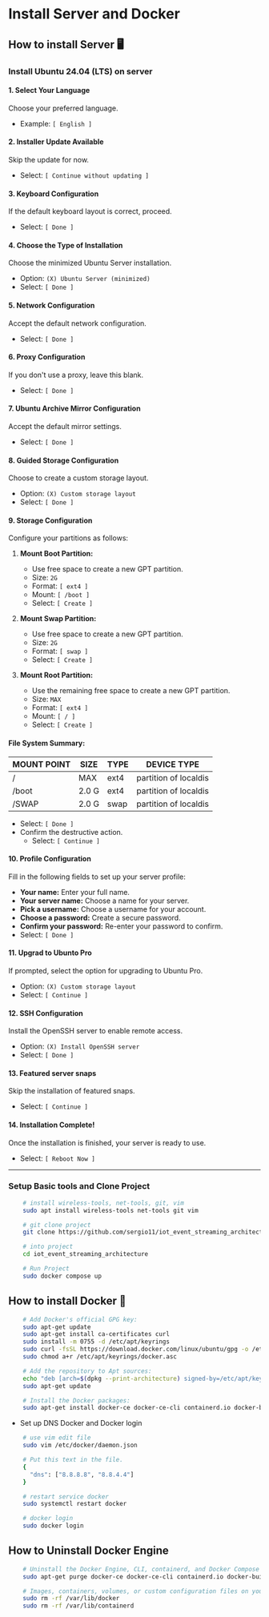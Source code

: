 # Install Server and Docker

## How to install Server 🖥️
### Install Ubuntu 24.04 (LTS) on server

#### 1. Select Your Language
Choose your preferred language.
  - Example: `[ English ]`

#### 2. Installer Update Available
Skip the update for now.
  - Select: `[ Continue without updating ]`

#### 3. Keyboard Configuration
If the default keyboard layout is correct, proceed.
  - Select: `[ Done ]`

#### 4. Choose the Type of Installation
Choose the minimized Ubuntu Server installation.
  - Option: `(X) Ubuntu Server (minimized)`
  - Select: `[ Done ]`

#### 5. Network Configuration
Accept the default network configuration.
  - Select: `[ Done ]`

#### 6. Proxy Configuration
If you don't use a proxy, leave this blank.
  - Select: `[ Done ]`

#### 7. Ubuntu Archive Mirror Configuration
Accept the default mirror settings.
  - Select: `[ Done ]`

#### 8. Guided Storage Configuration
Choose to create a custom storage layout.
  - Option: `(X) Custom storage layout`
  - Select: `[ Done ]`

#### 9. Storage Configuration
Configure your partitions as follows:

1. **Mount Boot Partition:**
   - Use free space to create a new GPT partition.
   - Size: `2G`
   - Format: `[ ext4 ]`
   - Mount: `[ /boot ]`
   - Select: `[ Create ]`

2. **Mount Swap Partition:**
   - Use free space to create a new GPT partition.
   - Size: `2G`
   - Format: `[ swap ]`
   - Select: `[ Create ]`

3. **Mount Root Partition:**
   - Use the remaining free space to create a new GPT partition.
   - Size: `MAX`
   - Format: `[ ext4 ]`
   - Mount: `[ / ]`
   - Select: `[ Create ]`

#### **File System Summary:**

| MOUNT POINT | SIZE  | TYPE | DEVICE TYPE            |
|-------------|-------|------|------------------------|
| /           | MAX   | ext4 | partition of localdis  |
| /boot       | 2.0 G | ext4 | partition of localdis  |
| /SWAP       | 2.0 G | swap | partition of localdis  |

- Select: `[ Done ]`
- Confirm the destructive action.
  - Select: `[ Continue ]`

#### 10. Profile Configuration
Fill in the following fields to set up your server profile:

- **Your name:** Enter your full name.
- **Your server name:** Choose a name for your server.
- **Pick a username:** Choose a username for your account.
- **Choose a password:** Create a secure password.
- **Confirm your password:** Re-enter your password to confirm.
- Select: `[ Done ]`

#### 11. Upgrad to Ubunto Pro
If prompted, select the option for upgrading to Ubuntu Pro.
- Option: `(X) Custom storage layout`
- Select: `[ Continue ]`

#### 12. SSH Configuration
Install the OpenSSH server to enable remote access.
- Option: `(X) Install OpenSSH server`
- Select: `[ Done ]`

#### 13. Featured server snaps
Skip the installation of featured snaps.
- Select: `[ Continue ]`

#### 14. Installation Complete!
Once the installation is finished, your server is ready to use.
- Select: `[ Reboot Now ]`

---



### Setup Basic tools and Clone Project
``` bash
    # install wireless-tools, net-tools, git, vim
    sudo apt install wireless-tools net-tools git vim

    # git clone project
    git clone https://github.com/sergio11/iot_event_streaming_architecture.git

    # into project 
    cd iot_event_streaming_architecture

    # Run Project 
    sudo docker compose up
```

## How to install Docker 🐳

``` bash
    # Add Docker's official GPG key:
    sudo apt-get update
    sudo apt-get install ca-certificates curl
    sudo install -m 0755 -d /etc/apt/keyrings
    sudo curl -fsSL https://download.docker.com/linux/ubuntu/gpg -o /etc/apt/keyrings/docker.asc
    sudo chmod a+r /etc/apt/keyrings/docker.asc

    # Add the repository to Apt sources:
    echo "deb [arch=$(dpkg --print-architecture) signed-by=/etc/apt/keyrings/docker.asc] https://download.docker.com/linux/ubuntu $(. /etc/os-release && echo "$VERSION_CODENAME") stable" | sudo tee /etc/apt/sources.list.d/docker.list > /dev/null
    sudo apt-get update

    # Install the Docker packages:
    sudo apt-get install docker-ce docker-ce-cli containerd.io docker-buildx-plugin docker-compose-plugin
```

* Set up DNS Docker and Docker login
``` bash
    # use vim edit file
    sudo vim /etc/docker/daemon.json

    # Put this text in the file.
    {
      "dns": ["8.8.8.8", "8.8.4.4"]
    }

    # restart service docker
    sudo systemctl restart docker

    # docker login
    sudo docker login
```

## How to Uninstall Docker Engine
``` bash
    # Uninstall the Docker Engine, CLI, containerd, and Docker Compose packages:
    sudo apt-get purge docker-ce docker-ce-cli containerd.io docker-buildx-plugin docker-compose-plugin docker-ce-rootless-extras

    # Images, containers, volumes, or custom configuration files on your host aren't automatically removed. To delete all images, containers, and volumes:
    sudo rm -rf /var/lib/docker
    sudo rm -rf /var/lib/containerd
```
